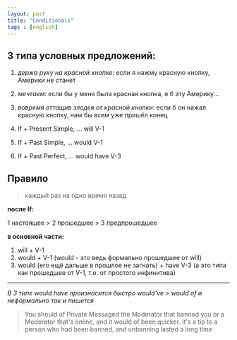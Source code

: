 ```yaml
---
layout: post
title: "Conditionals"
tags : [english]
---
```


## 3 типа условных предложений:

1. *держа руку на красной кнопке*: если я нажму красную кнопку, Америки не станет

2. *мечтаем*: если бы у меня была красная кнопка, я б эту Америку...

3. *вовремя оттащив злодея от красной кнопки*: если б он нажал красную кнопку, нам бы всем уже пришёл конец

1. If + Present Simple, ... will V-1 
2. If + Past Simple, ... would V-1 
3. If + Past Perfect, ... would have V-3 

## Правило

> каждый раз на одно время назад

**после If:** 

1 настоящее > 2 прошедшее > 3 предпрошедшее 

**в основной части:** 

1. will + V-1 
2. would + V-1 (would - это ведь формально прошедшее от will) 
3. would (его ещё дальше в прошлое не загнать) + have V-3 (а это типа как прошедшее от V-1, т.е. от простого инфинитива)

-------------

*В 3 типе would have произносится быстро would've > would of и неформально так и пишется*

> You should of Private Messaged the Moderator that banned you or a Moderator that's online, and it would of been quicker. 
it's a tip to a person who had been banned, and unbanning lasted a long time


